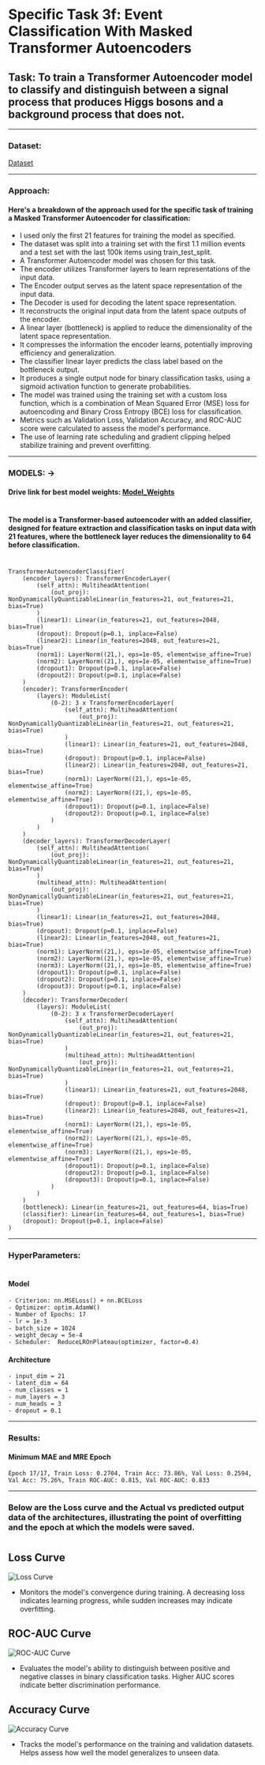 # Specific Task 3f:   Event Classification With Masked Transformer Autoencoders 

## Task: To  train a Transformer Autoencoder model to classify and distinguish between a signal process that produces Higgs bosons and a background process that does not.
--- 

### Dataset:

  [Dataset](https://archive.ics.uci.edu/dataset/280/higgs)

---
### Approach:


#### Here's a breakdown of the approach used for the specific task of training a Masked Transformer Autoencoder for classification:


- I used only the first 21 features for training the model as specified.
- The dataset was split into a training set with the first 1.1 million events and a test set with the last 100k items using train_test_split.
- A Transformer Autoencoder model was chosen for this task.
- The encoder utilizes Transformer layers to learn representations of the input data.
- The Encoder output serves as the latent space representation of the input data.
- The Decoder is used for decoding the latent space representation.
- It reconstructs the original input data from the latent space outputs of the encoder.
- A linear layer (bottleneck) is applied to reduce the dimensionality of the latent space representation.
- It compresses the information the encoder learns, potentially improving efficiency and generalization.
- The classifier linear layer predicts the class label based on the bottleneck output.
- It produces a single output node for binary classification tasks, using a sigmoid activation function to generate probabilities.
- The model was trained using the training set with a custom loss function, which is a combination of Mean Squared Error (MSE) loss for autoencoding and Binary Cross Entropy (BCE) loss for classification.
- Metrics such as Validation Loss, Validation Accuracy, and ROC-AUC score were calculated to assess the model's performance.
- The use of learning rate scheduling and gradient clipping helped stabilize training and prevent overfitting.    

---

### MODELS: → 

#### Drive link for best model weights: [Model_Weights](https://drive.google.com/file/d/1KSvzW9kxfD0KmNDo6x9dpvWpWiOi3Rat/view?usp=sharing)
#
#### The model is a Transformer-based autoencoder with an added classifier, designed for feature extraction and classification tasks on input data with 21 features, where the bottleneck layer reduces the dimensionality to 64 before classification.
#
    TransformerAutoencoderClassifier(
        (encoder_layers): TransformerEncoderLayer(
            (self_attn): MultiheadAttention(
                (out_proj): NonDynamicallyQuantizableLinear(in_features=21, out_features=21, bias=True)
            )
            (linear1): Linear(in_features=21, out_features=2048, bias=True)
            (dropout): Dropout(p=0.1, inplace=False)
            (linear2): Linear(in_features=2048, out_features=21, bias=True)
            (norm1): LayerNorm((21,), eps=1e-05, elementwise_affine=True)
            (norm2): LayerNorm((21,), eps=1e-05, elementwise_affine=True)
            (dropout1): Dropout(p=0.1, inplace=False)
            (dropout2): Dropout(p=0.1, inplace=False)
        )
        (encoder): TransformerEncoder(
            (layers): ModuleList(
                (0-2): 3 x TransformerEncoderLayer(
                    (self_attn): MultiheadAttention(
                        (out_proj): NonDynamicallyQuantizableLinear(in_features=21, out_features=21, bias=True)
                    )
                    (linear1): Linear(in_features=21, out_features=2048, bias=True)
                    (dropout): Dropout(p=0.1, inplace=False)
                    (linear2): Linear(in_features=2048, out_features=21, bias=True)
                    (norm1): LayerNorm((21,), eps=1e-05, elementwise_affine=True)
                    (norm2): LayerNorm((21,), eps=1e-05, elementwise_affine=True)
                    (dropout1): Dropout(p=0.1, inplace=False)
                    (dropout2): Dropout(p=0.1, inplace=False)
                )
            )
        )
        (decoder_layers): TransformerDecoderLayer(
            (self_attn): MultiheadAttention(
                (out_proj): NonDynamicallyQuantizableLinear(in_features=21, out_features=21, bias=True)
            )
            (multihead_attn): MultiheadAttention(
                (out_proj): NonDynamicallyQuantizableLinear(in_features=21, out_features=21, bias=True)
            )
            (linear1): Linear(in_features=21, out_features=2048, bias=True)
            (dropout): Dropout(p=0.1, inplace=False)
            (linear2): Linear(in_features=2048, out_features=21, bias=True)
            (norm1): LayerNorm((21,), eps=1e-05, elementwise_affine=True)
            (norm2): LayerNorm((21,), eps=1e-05, elementwise_affine=True)
            (norm3): LayerNorm((21,), eps=1e-05, elementwise_affine=True)
            (dropout1): Dropout(p=0.1, inplace=False)
            (dropout2): Dropout(p=0.1, inplace=False)
            (dropout3): Dropout(p=0.1, inplace=False)
        )
        (decoder): TransformerDecoder(
            (layers): ModuleList(
                (0-2): 3 x TransformerDecoderLayer(
                    (self_attn): MultiheadAttention(
                        (out_proj): NonDynamicallyQuantizableLinear(in_features=21, out_features=21, bias=True)
                    )
                    (multihead_attn): MultiheadAttention(
                        (out_proj): NonDynamicallyQuantizableLinear(in_features=21, out_features=21, bias=True)
                    )
                    (linear1): Linear(in_features=21, out_features=2048, bias=True)
                    (dropout): Dropout(p=0.1, inplace=False)
                    (linear2): Linear(in_features=2048, out_features=21, bias=True)
                    (norm1): LayerNorm((21,), eps=1e-05, elementwise_affine=True)
                    (norm2): LayerNorm((21,), eps=1e-05, elementwise_affine=True)
                    (norm3): LayerNorm((21,), eps=1e-05, elementwise_affine=True)
                    (dropout1): Dropout(p=0.1, inplace=False)
                    (dropout2): Dropout(p=0.1, inplace=False)
                    (dropout3): Dropout(p=0.1, inplace=False)
                )
            )
        )
        (bottleneck): Linear(in_features=21, out_features=64, bias=True)
        (classifier): Linear(in_features=64, out_features=1, bias=True)
        (dropout): Dropout(p=0.1, inplace=False)
    )

---

### HyperParameters:
#
#### Model

    - Criterion: nn.MSELoss() + nn.BCELoss                                      
    - Optimizer: optim.AdamW() 
    - Number of Epochs: 17
    - lr = 1e-3
    - batch_size = 1024
    - weight_decay = 5e-4
    - Scheduler:  ReduceLROnPlateau(optimizer, factor=0.4)
    
#### Architecture

    - input_dim = 21
    - latent_dim = 64
    - num_classes = 1
    - num_layers = 3
    - num_heads = 3
    - dropout = 0.1
    
---

### Results:

#### Minimum MAE and MRE Epoch

    Epoch 17/17, Train Loss: 0.2704, Train Acc: 73.86%, Val Loss: 0.2594, Val Acc: 75.26%, Train ROC-AUC: 0.815, Val ROC-AUC: 0.833
    
---

### Below are the Loss curve and the Actual vs predicted output data of the architectures, illustrating the point of overfitting and the epoch at which the models were saved.
#
## Loss Curve
![Loss Curve](https://github.com/AADI-234/ML4SCI-GSoC24/assets/133188867/41c1c33f-c5d7-43e4-9fce-ef64e9dcc760)
- Monitors the model's convergence during training. A decreasing loss indicates learning progress, while sudden increases may indicate overfitting.


## ROC-AUC Curve
![ROC-AUC Curve](https://github.com/AADI-234/ML4SCI-GSoC24/assets/133188867/3751290d-5816-469f-9acf-5e1bc49f584f)
- Evaluates the model's ability to distinguish between positive and negative classes in binary classification tasks. Higher AUC scores indicate better discrimination performance.

## Accuracy Curve
![Accuracy Curve](https://github.com/AADI-234/ML4SCI-GSoC24/assets/133188867/afec5856-c601-46a0-a920-7e08a7c27496)
- Tracks the model's performance on the training and validation datasets. Helps assess how well the model generalizes to unseen data.

